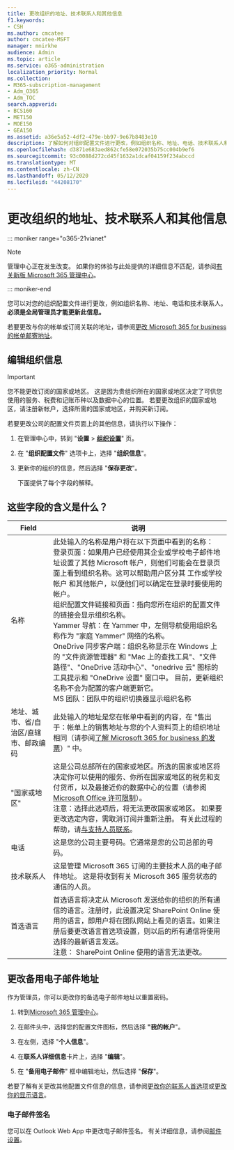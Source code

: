 ```yaml
---
title: 更改组织的地址、技术联系人和其他信息
f1.keywords:
- CSH
ms.author: cmcatee
author: cmcatee-MSFT
manager: mnirkhe
audience: Admin
ms.topic: article
ms.service: o365-administration
localization_priority: Normal
ms.collection:
- M365-subscription-management
- Adm_O365
- Adm_TOC
search.appverid:
- BCS160
- MET150
- MOE150
- GEA150
ms.assetid: a36e5a52-4df2-479e-bb97-9e67b8483e10
description: 了解如何对组织配置文件进行更改，例如组织名称、地址、电话、技术联系人和电子邮件。
ms.openlocfilehash: d3871e683aed862cfe58e072035b75cc004b9ef6
ms.sourcegitcommit: 93c0088d272cd45f1632a1dcaf04159f234abccd
ms.translationtype: MT
ms.contentlocale: zh-CN
ms.lasthandoff: 05/12/2020
ms.locfileid: "44208170"
---
```

# <a name="change-your-organizations-address-technical-contact-and-more"></a>更改组织的地址、技术联系人和其他信息

::: moniker range="o365-21vianet"

> [!NOTE]
> 管理中心正在发生改变。 如果你的体验与此处提供的详细信息不匹配，请参阅[有关新版 Microsoft 365 管理中心](https://docs.microsoft.com/microsoft-365/admin/microsoft-365-admin-center-preview?view=o365-21vianet)。

::: moniker-end
  
您可以对您的组织配置文件进行更改，例如组织名称、地址、电话和技术联系人。 **必须是全局管理员才能更新此信息。**
  
若要更改与你的帐单或订阅关联的地址，请参阅[更改 Microsoft 365 for business 的帐单邮寄地址](../../commerce/billing-and-payments/change-your-billing-addresses.md)。

## <a name="edit-organization-information"></a>编辑组织信息

> [!IMPORTANT]
> 您不能更改订阅的国家或地区。 这是因为贵组织所在的国家或地区决定了可供您使用的服务、税费和记账币种以及数据中心的位置。 若要更改组织的国家或地区，请注册新帐户，选择所需的国家或地区，并购买新订阅。

若要更改公司的配置文件页面上的其他信息，请执行以下操作：
  
1. 在管理中心中，转到 "**设置** \> <a href="https://go.microsoft.com/fwlink/p/?linkid=2118715" target="_blank">**组织设置**</a>" 页。

2. 在 "**组织配置文件**" 选项卡上，选择 "**组织信息**"。

3. 更新你的组织的信息，然后选择 "**保存更改**"。

    下面提供了每个字段的解释。

## <a name="what-do-these-fields-mean"></a>这些字段的含义是什么？

|**Field**  |**说明**  |
|---------|---------|
|名称  <br/>   | 此处输入的名称是用户将在以下页面中看到的名称：  <br/>  登录页面：如果用户已经使用其企业或学校电子邮件地址设置了其他 Microsoft 帐户，则他们可能会在登录页面上看到组织名称。这可以帮助用户区分其 工作或学校帐户 和其他帐户，以便他们可以确定在登录时要使用的帐户。  <br/>  组织配置文件链接和页面：指向您所在组织的配置文件的链接会显示组织名称。  <br/>  Yammer 导航：在 Yammer 中，左侧导航使用组织名称作为 "家庭 Yammer" 网络的名称。  <br/> OneDrive 同步客户端：组织名称显示在 Windows 上的 "文件资源管理器" 和 "Mac 上的查找工具"、"文件路径"、"OneDrive 活动中心"、"onedrive 云" 图标的工具提示和 "OneDrive 设置" 窗口中。 目前，更新组织名称不会为配置的客户端更新它。 <br/> MS 团队：团队中的组织切换器显示组织名称 <br/>  |
|地址、城市、省/自治区/直辖市、邮政编码  <br/>     | 此处输入的地址是您在帐单中看到的内容，在 "售出于：帐单上的销售地址与您的个人资料页上的组织地址相同（请参阅[了解 Microsoft 365 for business 的发票](../../commerce/billing-and-payments/understand-your-invoice2.md)）" 中。  <br/>        |
|"国家或地区"  <br/>    | 这是公司总部所在的国家或地区。所选的国家或地区将决定你可以使用的服务、你所在国家或地区的税务和支付货币，以及最接近你的数据中心的位置（请参阅 [Microsoft Office 许可限制](https://office.microsoft.com/redir/FX103037529)）。  <br/>注意：选择此选项后，将无法更改国家或地区。 如果要更改选定内容，需取消订阅并重新注册。 有关此过程的帮助，请[与支持人员联系](../contact-support-for-business-products.md)。        |
|电话  <br/>     | 这是您的公司主要号码。它通常是您的公司总部的号码。  <br/>        |
|技术联系人  <br/> |这是管理 Microsoft 365 订阅的主要技术人员的电子邮件地址。 这是将收到有关 Microsoft 365 服务状态的通信的人员。  <br/> |
|首选语言  <br/> |首选语言将决定从 Microsoft 发送给你的组织的所有通信的语言。注册时，此设置决定 SharePoint Online 使用的语言，即用户将在团队网站上看见的语言。如果注册后要更改语言首选项设置，则以后的所有通信将使用选择的最新语言发送。    <br/> 注意： SharePoint Online 使用的语言无法更改。           |

## <a name="change-your-alternate-email-address"></a>更改备用电子邮件地址

作为管理员，你可以更改你的备选电子邮件地址以重置密码。

1. 转到<a href="https://go.microsoft.com/fwlink/p/?linkid=2024339" target="_blank">Microsoft 365 管理中心</a>。

2. 在邮件头中，选择您的配置文件图标，然后选择 **"我的帐户**"。

3. 在左侧，选择 "**个人信息**"。

4. 在**联系人详细信息**卡片上，选择 "**编辑**"。

5. 在 "**备用电子邮件**" 框中编辑地址，然后选择 "**保存**"。

若要了解有关更改其他配置文件信息的信息，请参阅[更改你的联系人首选项](change-contact-preferences.md)或[更改你的显示语言](https://support.office.com/article/6f238bff-5252-441e-b32b-655d5d85d15b.aspx)。
  
### <a name="email-signatures"></a>电子邮件签名
  
您可以在 Outlook Web App 中更改电子邮件签名。 有关详细信息，请参阅[邮件设置](https://support.office.com/article/30c69a79-efc6-42d2-b740-4bf1c1f8a01c.aspx)。
